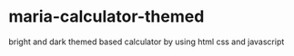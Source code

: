 # maria-calculator-themed
bright and dark themed based calculator
by using html css and javascript

